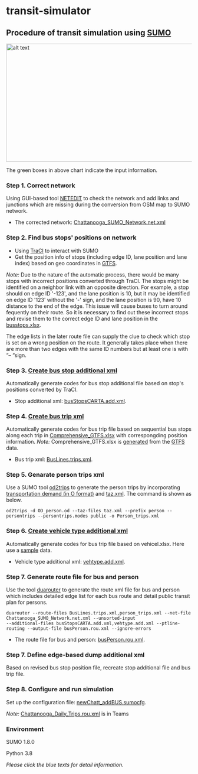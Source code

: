 # transit-simulator

## Procedure of transit simulation using [SUMO](https://sumo.dlr.de/docs/index.html)

<img src="https://github.com/hdemma/transit-simulator/blob/master/images/ChattanoogaSUMO.png" alt="alt text" width="550" height="320">

The green boxes in above chart indicate the input information.

### Step 1. Correct network
Using GUI-based tool [NETEDIT](https://sumo.dlr.de/docs/netedit.html) to check the network and add links and junctions which are missing during the conversion from OSM map to SUMO network.
* The corrected network: [Chattanooga_SUMO_Network.net.xml](https://github.com/hdemma/transit-simulator/tree/master/SUMO_simulation/Chattanooga_SUMO_Network.net.zip)

### Step 2. Find bus stops' positions on network
* Using [TraCI](https://sumo.dlr.de/docs/TraCI.html) to interact with SUMO
* Get the position info of stops (including edge ID, lane position and lane index) based on geo coordinates in [GTFS](https://github.com/smarttransit-ai/transit-energy-dashboard/blob/master/app/data/raw/GTFS/gtfs_may_2020/stops.txt).

*Note:* Due to the nature of the automatic process, there would be many stops with incorrect positions converted through TraCI. The stops might be identified on a neighbor link with an opposite direction. For example, a stop should on edge ID '-123', and the lane position is 10, but it may be identified on edge ID '123' without the '-' sign, and the lane position is 90, have 10 distance to the end of the edge. This issue will cause buses to turn around fequently on their route. So it is necessary to find out these incorrect stops and revise them to the correct edge ID and lane position in the [busstops.xlsx](https://github.com/hdemma/transit-simulator/blob/master/data/busstops.xlsx). 

The edge lists in the later route file can supply the clue to check which stop is set on a wrong position on the route. It generally takes place when there are more than two edges with the same ID numbers but at least one is with “– “sign. 

### Step 3. [Create bus stop additional xml](https://github.com/smarttransit-ai/transit-simulator/blob/master/codes/Def_BusStop_file.py)
Automatically generate codes for bus stop additional file based on stop's positions converted by TraCI.
* Stop additional xml: [busStopsCARTA.add.xml](https://github.com/hdemma/transit-simulator/blob/master/SUMO_simulation/busStopsCARTA.add.xml).
### Step 4. [Create bus trip xml](https://github.com/smarttransit-ai/transit-simulator/blob/master/codes/Create_BusTrip_newfile.py)
Automatically generate codes for bus trip file based on sequential bus stops along each trip in [Comprehensive_GTFS.xlsx](https://github.com/smarttransit-ai/transit-simulator/blob/master/data/Comprehensive_GTFS.xlsx) with correspongding position information.
*Note:* Comprehensive_GTFS.xlsx is [generated](https://github.com/smarttransit-ai/transit-simulator/blob/master/codes/Match_GTFS.py) from the [GTFS](https://github.com/smarttransit-ai/transit-energy-dashboard/tree/master/app/data/raw/GTFS/gtfs_may_2020) data.
* Bus trip xml: [BusLines.trips.xml](https://github.com/hdemma/transit-simulator/blob/master/SUMO_simulation/BusLines.trips.xml).

### Step 5. Genarate person trips xml
Use a SUMO tool [od2trips](https://sumo.dlr.de/docs/Demand/Importing_O/D_Matrices.html) to generate the person trips by incorporating [transportation demand (in O format)](https://github.com/smarttransit-ai/transit-simulator/blob/master/SUMO_simulation/OD_person.od) and [taz.xml](https://github.com/smarttransit-ai/transit-simulator/blob/master/SUMO_simulation/taz.xml). The command is shown as below.
```
od2trips -d OD_person.od --taz-files taz.xml --prefix person --persontrips --persontrips.modes public -o Person_trips.xml
```

### Step 6. [Create vehicle type additional xml](https://github.com/smarttransit-ai/transit-simulator/blob/master/codes/Def_vehType_file.py)
Automatically generate codes for bus trip file based on vehicel.xlsx. Here use a [sample](https://github.com/smarttransit-ai/transit-simulator/blob/master/data/BUS_type.xlsx) data.
* Vehicle type additional xml: [vehtype.add.xml](https://github.com/smarttransit-ai/transit-simulator/blob/master/SUMO_simulation/vehtype.add.xml).

### Step 7. Generate route file for bus and person
Use the tool [duarouter](https://sumo.dlr.de/docs/duarouter.html) to generate the route xml file for bus and person which includes detailed edge list for each bus route and detail public transit plan for persons.
```
duarouter --route-files BusLines.trips.xml,person_trips.xml --net-file Chattanooga_SUMO_Network.net.xml --unsorted-input 
--additional-files busStopsCARTA.add.xml,vehtype.add.xml --ptline-routing --output-file busPerson.rou.xml --ignore-errors
```
* The route file for bus and person: [busPerson.rou.xml](https://github.com/hdemma/transit-simulator/blob/master/SUMO_simulation/busPerson.rou.xml).

### Step 7. Define edge-based dump additional xml
Based on revised bus stop position file, recreate stop additional file and bus trip file. 

### Step 8. Configure and run simulation
Set up the configuration file: [newChatt_addBUS.sumocfg](https://github.com/hdemma/transit-simulator/blob/master/SUMO_simulation/newChatt_addBUS.sumocfg).

*Note:* [Chattanooga_Daily_Trips.rou.xml](https://vanderbilt365.sharepoint.com/sites/TransitHub/Shared%20Documents/simulation/SUMO_simulation) is in Teams
### Environment
SUMO 1.8.0

Python 3.8

*Please click the blue texts for detail information.*
